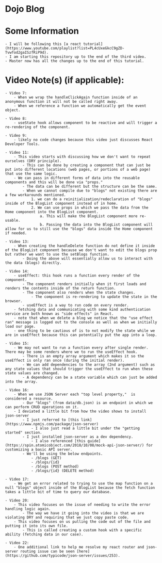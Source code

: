 # Dojo Blog

# Some Information

    - I will be following this [a react tutorial](https://www.youtube.com/playlist?list=PL4cUxeGkcC9gZD-Tvwfod2gaISzfRiP9d).
    - I am starting this repository up to the end of the third video.
    - Master now has all the changes up to the end of this tutorial.

# Video Note(s) (if applicable):

    - Video 7:
        - When we wrap the handleClickAgain function inside of an anonymous function it will not be called right away.
        - When we reference a function we automatically get the event object.

    - Video 8:
        - useState hook allows component to be reactive and will trigger a re-rendering of the component.

    - Video 9:
        - likely no code changes because this video just discusses React Developer Tools.

    - Video 11:
        - This video starts with discussing how we don't want to repeat ourselves (DRY principle).
            - This can be done by creating a component that can just be put into different locations (web pages, or portions of a web page) that use the same logic.
        - We can pass in different forms of data into the reusable components and this will be done via "props."
            - The data can be different but the structure can be the same.
            - When we cannot compile due to "blogs" not existing there are a few workarounds mentioned.
                1. we can do a reinitialization/redeclaration of "blogs" inside of the BlogList component instead of in home.
                2. We can use props in which we pass the data from the Home component into the BlogList component.
                    a. This will make the BlogList component more re-usable.
                    b. Passing the data into the BlogList component will allow for us to still use the "blogs" data inside the Home component if needed.

    - Video 13:
        - When creating the handleDelete function do not define it inside of the BlogList component because we don't want to edit the blogs prop but rather we want to use the setBlogs function.
            - Doing the above will essentially allow us to interact with the data (blogs) directly.

    - Video 14:
        - useEffect: this hook runs a function every render of the component.
            - The component renders initially when it first loads and renders the contents inside of the return function.
            - The component also renders when the state changes.
                - The component is re-rendering to update the state in the browser.
            - useEffect is a way to run code on every render.
        - fetching data and communicating with some kind authentication service are both known as "side effects" in React.
        - note that when we delete a blog we notice that the "use effect ran" message is logged out to the console as well as when we initially load our page.
        - one thing to be cautious of is to not modify the state while we are in useEffect because this can potentially put the app into a loop.

    - Video 15:
        - We may not want to run a function every after single render. There may be some renders where we to run the useEffect hook.
            - There is an empty array argument which makes it so the useEffect is only ran once (during the initial render).
            - We can add dependencies to the array (2nd argument) such as any state values that should trigger the useEffect to run when these state values are changed.
            - A dependency can be a state variable which can just be added into the array.

    - Video 16:
        - When we use JSON Server each "top level property,"  is considered a resource.
            - Our "blogs" (from data/db.json) is an endpoint in which we can perform CRUD operations on it.
        - I deviated a little bit from how the video shows to install json-server
            - I just referred to [this link](https://www.npmjs.com/package/json-server)
                - I also just read a little bit under the "getting started" section.
            - I just installed json-server as a dev dependency.
                - I also referenced [this guide](https://spin.atomicobject.com/2018/10/08/mock-api-json-server/) for customizing a basic API server.
            - We'll be using the below endpoints.
                - /blogs (GET)
                - /blogs/{id}
                - /blogs (POST method)
                - /blogs/{id} (DELETE method)

    - Video 17:
        - We get an error related to trying to use the map function on a null "blogs" object inside of the BlogList because the fetch function takes a little bit of time to query our database.

    - Video 20:
        - This video focuses on the issue of needing to write the error handling logic again.
            - The way we have it going into the video is that we are violating DRY and requiring that we just copy paste code.
        - This video focuses on us pulling the code out of the file and putting it into its own file.
            - This is called creating a custom hook with a specific ability (fetching data in our case).

    - Video 22: 
        - One additional link to help me resolve my react router and json-server routing issue can be seen [here](https://github.com/typicode/json-server/issues/253).


